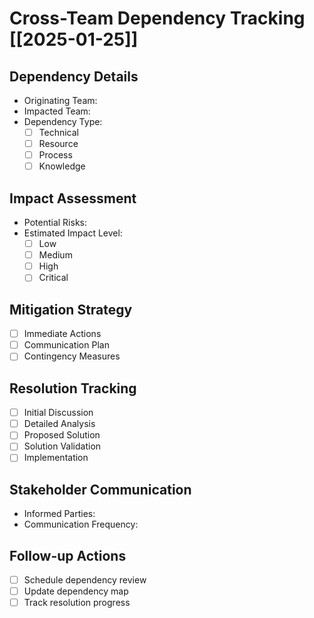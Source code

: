 # Cross-Team Dependency Tracking [[2025-01-25]]

## Dependency Details
- Originating Team: 
- Impacted Team: 
- Dependency Type:
  - [ ] Technical
  - [ ] Resource
  - [ ] Process
  - [ ] Knowledge

## Impact Assessment
- Potential Risks:
- Estimated Impact Level:
  - [ ] Low
  - [ ] Medium
  - [ ] High
  - [ ] Critical

## Mitigation Strategy
- [ ] Immediate Actions
- [ ] Communication Plan
- [ ] Contingency Measures

## Resolution Tracking
- [ ] Initial Discussion
- [ ] Detailed Analysis
- [ ] Proposed Solution
- [ ] Solution Validation
- [ ] Implementation

## Stakeholder Communication
- Informed Parties:
- Communication Frequency:

## Follow-up Actions
- [ ] Schedule dependency review
- [ ] Update dependency map
- [ ] Track resolution progress
